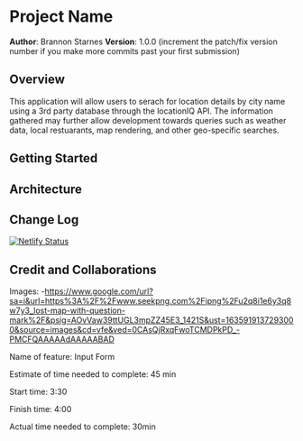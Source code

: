 # Project Name

**Author**: Brannon Starnes
**Version**: 1.0.0 (increment the patch/fix version number if you make more commits past your first submission)

## Overview

This application will allow users to serach for location details by city name using a 3rd party database through the locationIQ API. The information gathered may further allow development towards queries such as weather data, local restuarants, map rendering, and other geo-specific searches.  

## Getting Started
<!-- What are the steps that a user must take in order to build this app on their own machine and get it running? -->

## Architecture
<!-- Provide a detailed description of the application design. What technologies (languages, libraries, etc) you're using, and any other relevant design information. -->

## Change Log

[![Netlify Status](https://api.netlify.com/api/v1/badges/b30f851b-7268-4626-8820-14be7ab4edf9/deploy-status)](https://app.netlify.com/sites/starnes-city-explorer/deploys)
<!-- Use this area to document the iterative changes made to your application as each feature is successfully implemented. Use time stamps. Here's an example:

01-01-2001 4:59pm - Application now has a fully-functional express server, with a GET route for the location resource. -->

## Credit and Collaborations
<!-- Give credit (and a link) to other people or resources that helped you build this application. -->
Images:
-https://www.google.com/url?sa=i&url=https%3A%2F%2Fwww.seekpng.com%2Fipng%2Fu2q8i1e6y3q8w7y3_lost-map-with-question-mark%2F&psig=AOvVaw39ttUGL3mpZZ45E3_1421S&ust=1635919137293000&source=images&cd=vfe&ved=0CAsQjRxqFwoTCMDPkPD_-PMCFQAAAAAdAAAAABAD

Name of feature: Input Form

Estimate of time needed to complete: 45 min

Start time: 3:30

Finish time: 4:00

Actual time needed to complete: 30min